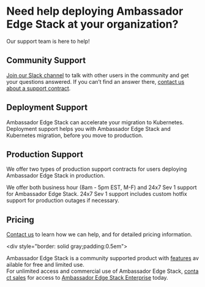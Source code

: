 # Need help deploying Ambassador Edge Stack at your organization?
Our support team is here to help!

## Community Support
[Join our Slack channel](http://d6e.co/slack) to talk with other users in the community and get your questions answered. If you can’t find an answer there, [contact us about a support contract](https://www.getambassador.io/contact).

## Deployment Support
Ambassador Edge Stack can accelerate your migration to Kubernetes. Deployment support helps you with Ambassador Edge Stack and Kubernetes migration, before you move to production.

## Production Support
We offer two types of production support contracts for users deploying Ambassador Edge Stack in production.

We offer both business hour (8am - 5pm EST, M-F) and 24x7 Sev 1 support for Ambassador Edge Stack. 24x7 Sev 1 support includes custom hotfix support for production outages if necessary.

## Pricing

[Contact us](https://www.getambassador.io/contact) to learn how we can help, and for detailed pricing information.

<div style="border: solid gray;padding:0.5em">

Ambassador Edge Stack is a community supported product with [features](getambassador.io/features) available for free and limited use. For unlimited access and commercial use of Ambassador Edge Stack, [contact sales](https:/www.getambassador.io/contact) for access to [Ambassador Edge Stack Enterprise](/user-guide/ambassador-edge-stack-enterprise) today.

</div>